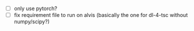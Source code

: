 - [ ] only use pytorch?
- [ ] fix requirement file to run on alvis (basically the one for dl-4-tsc without numpy/scipy?)  
